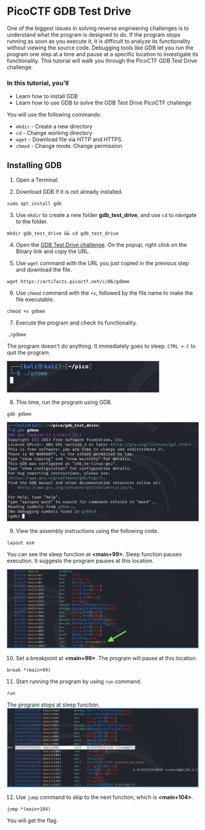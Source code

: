 # PicoCTF GDB Test Drive

One of the biggest issues in solving reverse engineering challenges is to understand what the program is designed to do. If the program stops running as soon as you execute it, it is difficult to analyze its functionality without viewing the source code. Debugging tools like GDB let you run the program one step at a time and pause at a specific location to investigate its functionality. This tutorial will walk you through the PicoCTF GDB Test Drive challenge. 

### In this tutorial, you’ll 

- Learn how to install GDB
- Learn how to use GDB to solve the GDB Test Drive PicoCTF challenge

You will use the following commands: 
* `mkdir` - Create a new directory
* `cd` - Change working directory
* `wget` - Download file via HTTP and HTTPS. 
* `chmod` - Change mode. Change permission



## Installing GDB

1. Open a Terminal. 

2. Download GDB If it is not already installed. 
```
sudo apt install gdb
```
3. Use `mkdir` to create a new folder **gdb_test_drive**, and use `cd` to navigate to the folder. 
```
mkdir gdb_test_drive && cd gdb_test_drive
```
4. Open the [GDB Test Drive challenge](https://play.picoctf.org/practice/challenge/273?page=1&search=GDB). On the popup, right click on the Binary link and copy the URL.

5. Use `wget` command with the URL you just copied in the previous step and download the file. 
```
wget https://artifacts.picoctf.net/c/86/gdbme
```
6. Use `chmod` command with the `+x`, followed by the file name to make the file executable.  
```
chmod +x gdbme
```
7. Execute the program and check its functionality.
```
./gdbme
```
The program doesn't do anything. It immediately goes to sleep. `CTRL + C` to quit the program.

<img src="https://github.com/tRumiBe/picoCTF/blob/main/images/3.png" width="400" height="82">

8. This time, run the program using GDB. 
```
gdb gdbme
```
![GDB](https://github.com/tRumiBe/picoCTF/blob/main/images/1.png)

9. View the assembly instructions using the following code.
```
layout asm
```
You can see the sleep function at **<main+99>**. Sleep function pauses execution. It suggests the program pauses at this location.  

![GDB layout assembly](https://github.com/tRumiBe/picoCTF/blob/main/images/6.png)

10. Set a breakpoint at **<main+99>**. The program will pause at this location. 
```
break *(main+99)
```
11. Start running the program by using `run` command. 
```
run
```
The program stops at sleep function.
![Sleep function](https://github.com/tRumiBe/picoCTF/blob/main/images/5.png)


12.  Use `jump` command to skip to the next function, which is **<main+104>**.
```
jump *(main+104)
```

You will get the flag. 
